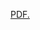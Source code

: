 <a href="https://github.com/vipulrai91/my-projects/blob/master/resources/resume/Vipul_Rai_Deep_Learning_Engineer.pdf" target="_blank">PDF.</a>
